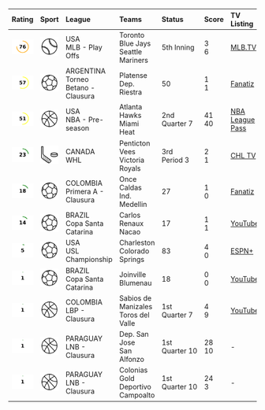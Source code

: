 | Rating                                                                                                                                 | Sport                                                                                                                | League                                | Teams                                  | Status         | Score    | TV Listing                                                                                                                |
|:---------------------------------------------------------------------------------------------------------------------------------------|:---------------------------------------------------------------------------------------------------------------------|:--------------------------------------|:---------------------------------------|:---------------|:---------|:--------------------------------------------------------------------------------------------------------------------------|
| <img src="https://raw.githubusercontent.com/BlakeDuncan25/Donut-SVG-Ratings/bac4e4a278175106499642192132b1786a9aec38/76.svg" alt="76"> | <img src="https://raw.githubusercontent.com/BlakeDuncan25/Donut-SVG-Ratings/master/baseball.png" alt="Baseball">     | USA<br>MLB - Play Offs                | Toronto Blue Jays<br>Seattle Mariners  | 5th Inning     | 3<br>6   | <a href="https://www.mlb.com/live-stream-games">MLB.TV</a>                                                                |
| <img src="https://raw.githubusercontent.com/BlakeDuncan25/Donut-SVG-Ratings/bac4e4a278175106499642192132b1786a9aec38/57.svg" alt="57"> | <img src="https://raw.githubusercontent.com/BlakeDuncan25/Donut-SVG-Ratings/master/soccer.png" alt="Soccer">         | ARGENTINA<br>Torneo Betano - Clausura | Platense<br>Dep. Riestra               | 50             | 1<br>1   | <a href="https://watch.fanatiz.com/channels">Fanatiz</a>                                                                  |
| <img src="https://raw.githubusercontent.com/BlakeDuncan25/Donut-SVG-Ratings/bac4e4a278175106499642192132b1786a9aec38/51.svg" alt="51"> | <img src="https://raw.githubusercontent.com/BlakeDuncan25/Donut-SVG-Ratings/master/basketball.png" alt="NBA">        | USA<br>NBA - Pre-season               | Atlanta Hawks<br>Miami Heat            | 2nd Quarter 7  | 41<br>40 | <a href="https://www.amazon.com/gp/video/storefront/subscription/nbalp?jic=16%7CCgNhbGwSA2FsbA%3D%3D">NBA League Pass</a> |
| <img src="https://raw.githubusercontent.com/BlakeDuncan25/Donut-SVG-Ratings/bac4e4a278175106499642192132b1786a9aec38/23.svg" alt="23"> | <img src="https://raw.githubusercontent.com/BlakeDuncan25/Donut-SVG-Ratings/master/hockey.png" alt="Ice Hockey">     | CANADA<br>WHL                         | Penticton Vees<br>Victoria Royals      | 3rd Period 3   | 2<br>1   | <a href="https://watch.chl.ca/whl_chl">CHL TV</a>                                                                         |
| <img src="https://raw.githubusercontent.com/BlakeDuncan25/Donut-SVG-Ratings/bac4e4a278175106499642192132b1786a9aec38/18.svg" alt="18"> | <img src="https://raw.githubusercontent.com/BlakeDuncan25/Donut-SVG-Ratings/master/soccer.png" alt="Soccer">         | COLOMBIA<br>Primera A - Clausura      | Once Caldas<br>Ind. Medellin           | 27             | 1<br>0   | <a href="https://watch.fanatiz.com/channels">Fanatiz</a>                                                                  |
| <img src="https://raw.githubusercontent.com/BlakeDuncan25/Donut-SVG-Ratings/bac4e4a278175106499642192132b1786a9aec38/14.svg" alt="14"> | <img src="https://raw.githubusercontent.com/BlakeDuncan25/Donut-SVG-Ratings/master/soccer.png" alt="Soccer">         | BRAZIL<br>Copa Santa Catarina         | Carlos Renaux<br>Nacao                 | 17             | 1<br>1   | <a href="https://www.youtube.com/@fcf_futebol/streams">YouTube</a>                                                        |
| <img src="https://raw.githubusercontent.com/BlakeDuncan25/Donut-SVG-Ratings/bac4e4a278175106499642192132b1786a9aec38/5.svg" alt="5">   | <img src="https://raw.githubusercontent.com/BlakeDuncan25/Donut-SVG-Ratings/master/soccer.png" alt="Soccer">         | USA<br>USL Championship               | Charleston<br>Colorado Springs         | 83             | 4<br>0   | <a href="https://www.espn.com/espnplus/schedule/_/type/live/categoryId/119cfa41-71d4-39bf-a790-6273a52b0259">ESPN+</a>    |
| <img src="https://raw.githubusercontent.com/BlakeDuncan25/Donut-SVG-Ratings/bac4e4a278175106499642192132b1786a9aec38/1.svg" alt="1">   | <img src="https://raw.githubusercontent.com/BlakeDuncan25/Donut-SVG-Ratings/master/soccer.png" alt="Soccer">         | BRAZIL<br>Copa Santa Catarina         | Joinville<br>Blumenau                  | 18             | 0<br>0   | <a href="https://www.youtube.com/@fcf_futebol/streams">YouTube</a>                                                        |
| <img src="https://raw.githubusercontent.com/BlakeDuncan25/Donut-SVG-Ratings/bac4e4a278175106499642192132b1786a9aec38/1.svg" alt="1">   | <img src="https://raw.githubusercontent.com/BlakeDuncan25/Donut-SVG-Ratings/master/basketball.png" alt="Basketball"> | COLOMBIA<br>LBP - Clausura            | Sabios de Manizales<br>Toros del Valle | 1st Quarter 7  | 4<br>9   | <a href="https://www.youtube.com/@dpbcolombia/streams">YouTube</a>                                                        |
| <img src="https://raw.githubusercontent.com/BlakeDuncan25/Donut-SVG-Ratings/bac4e4a278175106499642192132b1786a9aec38/1.svg" alt="1">   | <img src="https://raw.githubusercontent.com/BlakeDuncan25/Donut-SVG-Ratings/master/basketball.png" alt="Basketball"> | PARAGUAY<br>LNB - Clausura            | Dep. San Jose<br>San Alfonzo           | 1st Quarter 10 | 28<br>10 | -                                                                                                                         |
| <img src="https://raw.githubusercontent.com/BlakeDuncan25/Donut-SVG-Ratings/bac4e4a278175106499642192132b1786a9aec38/1.svg" alt="1">   | <img src="https://raw.githubusercontent.com/BlakeDuncan25/Donut-SVG-Ratings/master/basketball.png" alt="Basketball"> | PARAGUAY<br>LNB - Clausura            | Colonias Gold<br>Deportivo Campoalto   | 1st Quarter 10 | 24<br>3  | -                                                                                                                         |